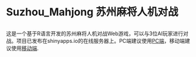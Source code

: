 # Suzhou_Mahjong 苏州麻将人机对战
## 
这是一个基于R语言开发的苏州麻将人机对战Web游戏，可以与3位AI玩家进行对战。项目已发布在shinyapps.io的在线服务器上。PC端建议使用[PC端](https://haoyuhugeo.shinyapps.io/AI_Suzhou_mahjong/)，移动端建议使用[移动端](https://haoyuhugeo.shinyapps.io/mobileAI_Suzhou_mahjong/).
